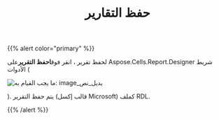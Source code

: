 ﻿---
title: حفظ التقارير
type: docs
weight: 80
url: /ar/reportingservices/saving-reports/
---
{{% alert color="primary" %}} 

 لحفظ تقرير ، انقر فوق**احفظ التقرير**على Aspose.Cells.Report.Designer شريط الأدوات (

![ما يجب القيام به: image_بديل_نص](saving-reports_1.png)

). 
يتم حفظ التقرير (قالب إكسل Microsoft) كملف RDL.

{{% /alert %}}
